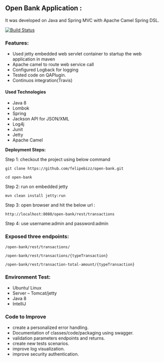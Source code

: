 ## Open Bank Application :

It was developed on Java and Spring MVC with Apache Camel Spring DSL. 

[![Build Status](https://travis-ci.org/felipebizz/open-bank.svg?branch=master)](https://travis-ci.org/felipebizz/open-bank)

### Features:

-	Used jetty embedded web servlet container to startup the web application in maven   
-	Apache camel to route web service call
-	Configured Logback for logging
-	Tested code on QAPlugin.
-	Continuos integration(Travis)


#### Used Technologies

* Java 8
* Lombok
* Spring
* Jackson API for JSON/XML
* Log4j
* Junit
* Jetty
* Apache Camel


**Deployment Steps:**

Step 1: checkout the project using below command 
```
git clone https://github.com/felipebizz/open-bank.git
```
    
    cd open-bank
   
Step 2: run on embedded jetty 
 
 	mvn clean install jetty:run

Step 3: open browser and hit the below url :
	
	http://localhost:8080/open-bank/rest/transactions

Step 4: use username:admin and password:admin
	
### Exposed three endpoints:

```
/open-bank/rest/transactions/
```

```
/open-bank/rest/transactions/{typeTransaction}
```

```
/open-bank/rest/transaction-total-amount/{typeTransaction}
```


### Environment Test:

- Ubuntu/ Linux
- Server –  Tomcat/jetty
- Java 8
- IntelliJ  	


	
### Code to Improve
- create a personalized error handling.
- Documentation of classes/code/packaging using swagger.
- validation parameters endpoints and returns.
- create new tests scenarios.
- improve log visualization.
- improve security authentication.
